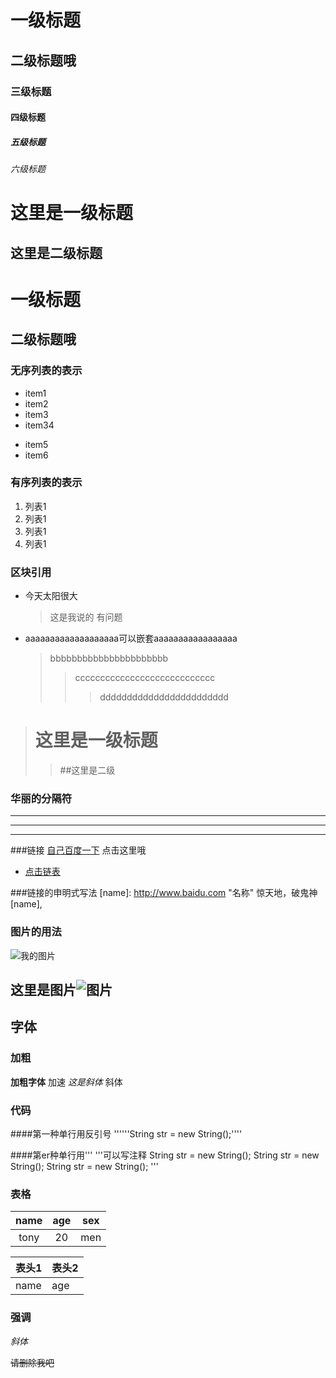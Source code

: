 # 一级标题
##  二级标题哦
### 三级标题
#### 四级标题
##### 五级标题
###### 六级标题

这里是一级标题
===============
这里是二级标题
---------------

# 一级标题 #
##  二级标题哦 ##

### 无序列表的表示
* item1
* item2
* item3
* item34
+ item5
+ item6

### 有序列表的表示
1. 列表1
2. 列表1
3. 列表1
3. 列表1

### 区块引用
* 今天太阳很大
    > 这是我说的
    有问题
* aaaaaaaaaaaaaaaaaaa可以嵌套aaaaaaaaaaaaaaaaa
   > bbbbbbbbbbbbbbbbbbbbbb
   >> cccccccccccccccccccccccccccc
   >>> dddddddddddddddddddddddd

> # 这里是一级标题
>> ##这里是二级

### 华丽的分隔符
----------------
***************
_____________________

###链接
[自己百度一下](http://www.baidu.com) 点击这里哦

* [点击链表](http://www.baidu.com)

###链接的申明式写法
[name]: http://www.baidu.com "名称"
惊天地，破鬼神[name],

### 图片的用法
![我的图片](https://www.cnblogs)

[图片]: https//www.cnblogs

这里是图片![图片]
---------------------
## 字体
### 加粗
**加粗字体** 加速
*这是斜体* 斜体


### 代码
####第一种单行用反引号
''''''String str =  new String();''''

####第er种单行用'''
'''可以写注释
String str =  new String();
String str =  new String();
String str =  new String();
'''

### 表格
|name|age|sex|
|:---:|:---:|:---:|
|tony|20|men|

表头1|表头2
------|------
name | age 

### 强调
*斜体*

~~请删除我吧~~




 







   


